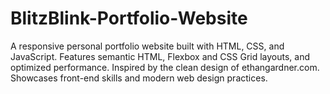 # BlitzBlink-Portfolio-Website
A responsive personal portfolio website built with HTML, CSS, and JavaScript. Features semantic HTML, Flexbox and CSS Grid layouts, and optimized performance. Inspired by the clean design of ethangardner.com. Showcases front-end skills and modern web design practices.
